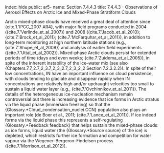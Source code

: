index: hide
public: ar5-
name: Section 7.4.4.3
title: 7.4.4.3 - Observations of Aerosol Effects on Arctic Ice and Mixed-Phase Stratiform Clouds

Arctic mixed-phase clouds have received a great deal of attention since {cite.1.'IPCC_2007 AR4}, with major field programs conducted in 2004 ({cite.7.'Verlinde_et_al_2007}) and 2008 ({cite.7.'Jacob_et_al_2010}; {cite.7.'Brock_et_al_2011}; {cite.7.'McFarquhar_et_al_2011}), in addition to long-term monitoring at high northern latitude stations (e.g., {cite.7.'Shupe_et_al_2008}) and analysis of earlier field experiments ({cite.7.'Uttal_et_al_2002}). Mixed-phase Arctic clouds persist for extended periods of time (days and even weeks; {cite.7.'Zuidema_et_al_2005}), in spite of the inherent instability of the ice–water mix (see also {Chapters.7.7_2.7_2_3.7_2_3_2.7_2_3_2_2 Section 7.2.3.2.2}). In spite of their low concentrations, IN have an important influence on cloud persistence, with clouds tending to glaciate and disappear rapidly when IN concentrations are relatively high and/or updraught velocities too small to sustain a liquid water layer (e.g., {cite.7.'Ovchinnikov_et_al_2011}). The details of the heterogeneous ice-nucleation mechanism remain controversial but there is increasing evidence that ice forms in Arctic stratus via the liquid phase (immersion freezing) so that the {Glossary.*Cloud_condensation_nuclei CCN} population also plays an important role (de Boer et al., 2011; {cite.7.'Lance_et_al_2011}). If ice indeed forms via the liquid phase this represents a self-regulating {Glossary.*Feedback feedback} that helps sustain the mixed-phase clouds: as ice forms, liquid water (the {Glossary.*Source source} of the ice) is depleted, which restricts further ice formation and competition for water vapour via the Wegener–Bergeron–Findeisen process ({cite.7.'Morrison_et_al_2012}).
